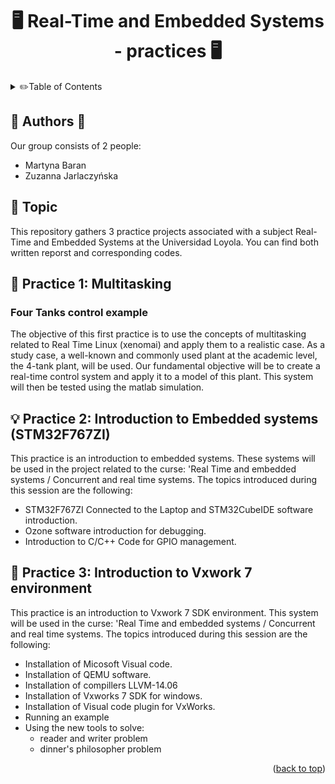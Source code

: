 <!-- Improved compatibility of back to top link: See: https://github.com/othneildrew/Best-README-Template/pull/73 -->
<a name="readme-top"></a>
<!--
*** Thanks for checking out the Best-README-Template. If you have a suggestion
*** that would make this better, please fork the repo and create a pull request
*** or simply open an issue with the tag "enhancement".
*** Don't forget to give the project a star!
*** Thanks again! Now go create something AMAZING! :D
-->
<h1 align="center"> 🖥 Real-Time and Embedded Systems - practices  🖥  </h1>

<!-- TABLE OF CONTENTS -->
<details>
  <summary> ✏️Table of Contents</summary>
  <ol>
    <li>
      <a href="#authors">Authors</a>
    </li>
    <li>
      <a href="#topic">Topic</a>
    </li>
    <li>
      <a href="#practice1">Practice 1</a>
    </li>
    <li><a href="#practice2">Practice 2</a>
    </li>
    <li><a href="#practice3">Practice 3</a></li>
    </ul></li>
  </ol>
</details>



<!-- ABOUT THE PROJECTS -->
## 	👩 Authors 👨

Our group consists of 2 people:
* Martyna Baran
* Zuzanna Jarlaczyńska



<!-- GETTING STARTED -->
## 📖 Topic

This repository gathers 3 practice projects associated with a subject Real-Time and Embedded Systems at the Universidad Loyola. You can find both written reporst and corresponding codes. 

<!-- practice 1 -->
## 🚰 Practice 1: Multitasking
### Four Tanks control example 
The objective of this first practice is to use the concepts of multitasking related to Real Time Linux (xenomai) and apply them to a realistic case. As a study case, a well-known and commonly used plant at the academic level, the 4-tank plant, will be used. Our fundamental objective will be to create a real-time control system and apply it to a model of this plant. This system will then be tested using the matlab simulation.

<!-- practice 2 -->
## 💡 Practice 2: Introduction to Embedded systems (STM32F767ZI)


This practice is an introduction to embedded systems. These systems will be used in the project related to the curse: 'Real Time and embedded systems / Concurrent and real time systems. The topics introduced during this session are the following:
 * STM32F767ZI Connected to the Laptop and STM32CubeIDE software introduction.
 * Ozone software introduction for debugging.
 * Introduction to C/C++ Code for GPIO management.

<!-- practice 3 -->

## 🔦 Practice 3: Introduction to Vxwork 7 environment
This practice is an introduction to Vxwork 7 SDK environment. This system will be used in the curse: 'Real Time and embedded systems / Concurrent and real time systems. The topics introduced during this session are the following:
* Installation of Micosoft Visual code.
* Installation of QEMU software.
* Installation of compillers LLVM-14.06
* Installation of Vxworks 7 SDK for windows.
* Installation of Visual code plugin for VxWorks.
* Running an example
* Using the new tools to solve:
  *  reader and writer problem
  * dinner's philosopher problem



<p align="right">(<a href="#readme-top">back to top</a>)</p>




